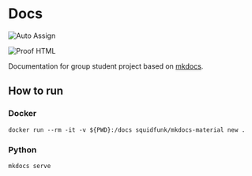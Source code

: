 # Docs

![Auto Assign](https://github.com/groupplants/demo-repository/actions/workflows/auto-assign.yml/badge.svg)

![Proof HTML](https://github.com/groupplants/demo-repository/actions/workflows/proof-html.yml/badge.svg)

Documentation for group student project based on [mkdocs](https://squidfunk.github.io/mkdocs-material/creating-your-site/#creating-your-site-unix-powershell).

## How to run

### Docker

`docker run --rm -it -v ${PWD}:/docs squidfunk/mkdocs-material new .`

### Python

`mkdocs serve`
